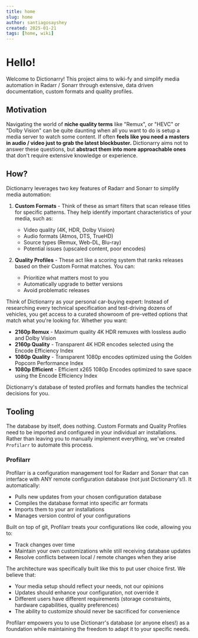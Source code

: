 ```yaml
---
title: home
slug: home
author: santiagosayshey
created: 2025-01-21
tags: [home, wiki]
---
```

# Hello!

Welcome to Dictionarry! This project aims to wiki-fy and simplify media automation in Radarr / Sonarr through extensive, data driven documentation, custom formats and quality profiles.

## Motivation

Navigating the world of **niche quality terms** like "Remux", or "HEVC" or "Dolby Vision" can be quite daunting when all you want to do is setup a media server to watch some content. If often **feels like you need a masters in audio / video just to grab the latest blockbuster.** Dictionarry aims not to answer these questions, but **abstract them into more approachable ones** that don't require extensive knowledge or experience. 

## How?

Dictionarry leverages two key features of Radarr and Sonarr to simplify media automation:

1. **Custom Formats** - Think of these as smart filters that scan release titles for specific patterns. They help identify important characteristics of your media, such as:
   - Video quality (4K, HDR, Dolby Vision)
   - Audio formats (Atmos, DTS, TrueHD)
   - Source types (Remux, Web-DL, Blu-ray)
   - Potential issues (upscaled content, poor encodes)

2. **Quality Profiles** - These act like a scoring system that ranks releases based on their Custom Format matches. You can:
   - Prioritize what matters most to you
   - Automatically upgrade to better versions
   - Avoid problematic releases

Think of Dictionarry as your personal car-buying expert: Instead of researching every technical specification and test-driving dozens of vehicles, you get access to a curated showroom of pre-vetted options that match what you're looking for. Whether you want:

- **2160p Remux** - Maximum quality 4K HDR remuxes with lossless audio and Dolby Vision
- **2160p Quality** - Transparent 4K HDR encodes selected using the Encode Efficiency Index
- **1080p Quality** - Transparent 1080p encodes optimized using the Golden Popcorn Performance Index
- **1080p Efficient** - Efficient x265 1080p Encodes optimized to save space using the Encode Efficiency Index 

Dictionarry's database of tested profiles and formats handles the technical decisions for you.
## Tooling

The database by itself, does nothing. Custom Formats and Quality Profiles need to be imported and configured in your individual arr installations. Rather than leaving you to manually implement everything, we've created `Profilarr` to automate this process.

### Profilarr

Profilarr is a configuration management tool for Radarr and Sonarr that can interface with ANY remote configuration database (not just Dictionarry's!). It automatically:

- Pulls new updates from your chosen configuration database
- Compiles the database format into specific arr formats
- Imports them to your arr installations
- Manages version control of your configurations

Built on top of git, Profilarr treats your configurations like code, allowing you to:

- Track changes over time
- Maintain your own customizations while still receiving database updates
- Resolve conflicts between local / remote changes when they arise

The architecture was specifically built like this to put user choice first. We believe that:

- Your media setup should reflect your needs, not our opinions
- Updates should enhance your configuration, not override it
- Different users have different requirements (storage constraints, hardware capabilities, quality preferences)
- The ability to customize should never be sacrificed for convenience

Profilarr empowers you to use Dictionarr's database (or anyone elses!) as a foundation while maintaining the freedom to adapt it to your specific needs.